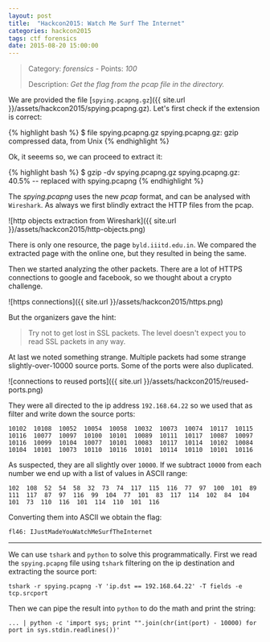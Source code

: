 ```yaml
---
layout: post
title:  "Hackcon2015: Watch Me Surf The Internet"
categories: hackcon2015
tags: ctf forensics
date: 2015-08-20 15:00:00
---
```


> Category: *forensics* - Points: *100*
>
> Description: *Get the flag from the pcap file in the directory.*

We are provided the file [`spying.pcapng.gz`]({{ site.url }}/assets/hackcon2015/spying.pcapng.gz). Let's first check if the extension is correct:

{% highlight bash %}
$ file spying.pcapng.gz
spying.pcapng.gz: gzip compressed data, from Unix
{% endhighlight %}

Ok, it seeems so, we can proceed to extract it:

{% highlight bash %}
$ gzip -dv spying.pcapng.gz
spying.pcapng.gz:	   40.5% -- replaced with spying.pcapng
{% endhighlight %}

The *spying.pcapng* uses the new *pcap* format, and can be analysed with `Wireshark`.
As always we first blindly extract the HTTP files from the pcap.

![http objects extraction from Wireshark]({{ site.url }}/assets/hackcon2015/http-objects.png)

There is only one resource, the page `byld.iiitd.edu.in`. We compared the extracted page with the online one, but they resulted in being the same.

Then we started analyzing the other packets. There are a lot of HTTPS connections to google and facebook, so we thought about a crypto challenge.

![https connections]({{ site.url }}/assets/hackcon2015/https.png)

But the organizers gave the hint:

> Try not to get lost in SSL packets. The level doesn't expect you to read SSL packets in any way.

At last we noted something strange. Multiple packets had some strange slightly-over-10000 source ports. Some of the ports were also duplicated.

![connections to reused ports]({{ site.url }}/assets/hackcon2015/reused-ports.png)

They were all directed to the ip address `192.168.64.22` so we used that as filter and write down the source ports:

    10102  10108  10052  10054  10058  10032  10073  10074  10117  10115  10116  10077  10097  10100  10101  10089  10111  10117  10087  10097  10116  10099  10104  10077  10101  10083  10117  10114  10102  10084  10104  10101  10073  10110  10116  10101  10114  10110  10101  10116

As suspected, they are all slightly over `10000`. If we subtract `10000` from each number we end up with a list of values in ASCII range:

    102  108  52  54  58  32  73  74  117  115  116  77  97  100  101  89  111  117  87  97  116  99  104  77  101  83  117  114  102  84  104  101  73  110  116  101  114  110  101  116

Converting them into ASCII we obtain the flag:

    fl46: IJustMadeYouWatchMeSurfTheInternet

------

We can use `tshark` and `python` to solve this programmatically. First we read the `spying.pcapng` file using `tshark` filtering on the ip destination and extracting the source port:

    tshark -r spying.pcapng -Y 'ip.dst == 192.168.64.22' -T fields -e tcp.srcport

Then we can pipe the result into `python` to do the math and print the string:

    ... | python -c 'import sys; print "".join(chr(int(port) - 10000) for port in sys.stdin.readlines())'

